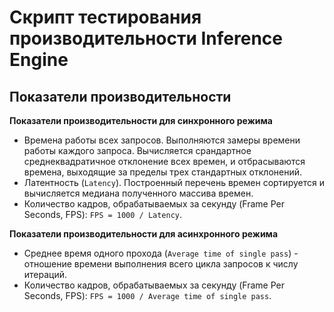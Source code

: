 # Скрипт тестирования производительности Inference Engine

## Показатели производительности

**Показатели производительности для синхронного режима**

- Времена работы всех запросов. Выполняются замеры времени
  работы каждого запроса. Вычисляется срандартное среднеквадратичное
  отклонение всех времен, и отбрасываются времена, выходящие за пределы
  трех стандартных отклонений.
- Латентность (`Latency`). Построенный перечень времен сортируется
  и вычисляется медиана полученного массива времен.
- Количество кадров, обрабатываемых за секунду (Frame Per Seconds, FPS):
  `FPS = 1000 / Latency`.

**Показатели производительности для асинхронного режима**

- Среднее время одного прохода (`Average time of single pass`) -
  отношение времени выполнения всего цикла запросов к числу итераций.
- Количество кадров, обрабатываемых за секунду (Frame Per Seconds, FPS):
  `FPS = 1000 / Average time of single pass`.
